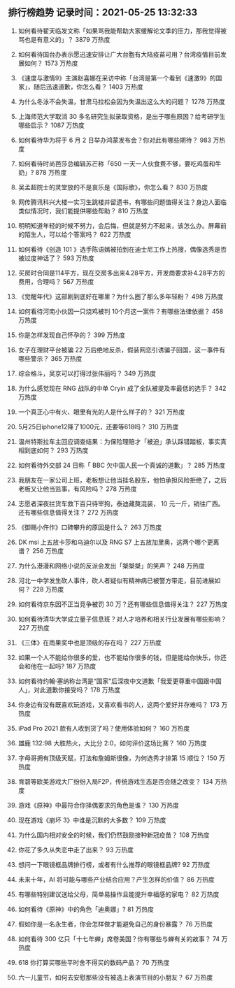 
## 排行榜趋势 记录时间：2021-05-25 13:32:33
  
  1. 如何看待翟天临发文称「如果骂我能帮助大家缓解论文季的压力，那我觉得被骂也是有意义的」？ 3879 万热度
    
  2. 如何看待国台办表示愿迅速安排让广大台胞有大陆疫苗可用？台湾疫情目前发展如何？ 1573 万热度
    
  3. 《速度与激情9》主演赵喜娜在采访中称「台湾是第一个看到《速激9》的国家」，随后迅速道歉，你怎么看？ 1403 万热度
    
  4. 为什么冬泳不会失温，甘肃马拉松会因为失温出这么大的问题？ 1278 万热度
    
  5. 上海师范大学取消 30 多名研究生拟录取资格，是出于哪些原因？给考研学生哪些启示？ 1087 万热度
    
  6. 如何看待华为将于 6 月 2 日举办鸿蒙发布会？你对此有哪些期待？ 983 万热度
    
  7. 如何看待时尚芭莎总编辑苏芒称「650 一天一人伙食费不够，要吃鸡蛋和牛奶」? 878 万热度
    
  8. 吴孟超院士的灵堂放的不是哀乐是《国际歌》，你怎么看？ 830 万热度
    
  9. 网传腾讯科兴大楼一实习生跳楼并留遗书，有哪些问题值得关注？身边人面临类似情况时，我们能提供哪些帮助？ 810 万热度
    
  10. 明明知道年轻的时候不努力，会后悔，但就是努力不起来，该怎么办。屏幕前的陌生人，可以给个答案吗？ 622 万热度
    
  11. 如何看待《创造 101 》选手陈语嫣被拍到在迪士尼工作上热搜，偶像选秀是否被过度神话了？ 593 万热度
    
  12. 买房时合同是114平方，现在交房多出来4.28平方，开发商要求补4.28平方的费用，合理吗？ 567 万热度
    
  13. 《觉醒年代》这部剧到底好在哪里？为什么圈了那么多年轻粉？ 498 万热度
    
  14. 如何看待河南小伙因一只烧鸡被判 10个月这一案件？有哪些法律依据？ 458 万热度
    
  15. 你是怎样发现自己怀孕的？ 399 万热度
    
  16. 女子在理财平台被骗 22 万后绝地反杀，假装网恋引诱骗子回国，这一事件有哪些警示？ 365 万热度
    
  17. 综合格斗，吴京可以打得过张伟丽吗？ 349 万热度
    
  18. 为什么感觉现在 RNG 战队的中单 Cryin 成了全队被提及率最低的选手？ 342 万热度
    
  19. 一个真正心中有火、眼里有光的人是什么样子的？ 321 万热度
    
  20. 5月25日iphone12降了1000元，还要等618吗？ 310 万热度
    
  21. 温州特斯拉车主回应调查结果：为保险理赔才「被迫」承认踩错踏板，事实真相到底如何？ 293 万热度
    
  22. 如何看待外交部 24 日称「 BBC 欠中国人民一个真诚的道歉」？ 285 万热度
    
  23. 我朋友在一家公司上班，老板想让他当挂名股东，他怕承担风险拒绝了，之后老板又让他当监事，有风险吗？ 278 万热度
    
  24. 志愿者深夜拦货车救下百只待宰狗，泰迪藏獒混装，  10 元一斤，销往广西。还有哪些信息值得关注？ 272 万热度
    
  25. 《御赐小仵作》口碑攀升的原因是什么？ 263 万热度
    
  26. DK msi 上五放卡莎和乌迪尔以及 RNG S7 上五放加里奥，这两个哪个更离谱？ 256 万热度
    
  27. 为什么港漫和网络小说的反派会发出「桀桀桀」的笑声？ 248 万热度
    
  28. 河北一中学发生砍人事件，砍人者疑似有精神病已被警方带走，目前进展如何？ 228 万热度
    
  29. 如何看待京东因不正当竞争被罚 30 万？还有哪些信息值得关注？ 227 万热度
    
  30. 如何看待清华大学成立量子信息班？对人才培养和相关行业发展有哪些影响？ 227 万热度
    
  31. 《三体》在雨果奖中也是顶级的存在吗？ 227 万热度
    
  32. 如果一个人不能给你很多的爱，也不能给你很多的钱，但是能给你快乐，你还会和他在一起吗? 187 万热度
    
  33. 如何看待约翰·塞纳称台湾是“国家”后深夜中文道歉「我爱更尊重中国跟中国人」，对此道歉你接受吗？ 178 万热度
    
  34. 你身边有没有既喜欢玩游戏，又喜欢看书的人，这两个爱好并存难吗？ 173 万热度
    
  35. iPad Pro 2021 款有人收到货了吗？使用体验如何？ 160 万热度
    
  36. 雄鹿 132:98 大胜热火，大比分 2:0，如何评价这场比赛？ 160 万热度
    
  37. 字母哥拥有顶级天赋，打法和詹姆斯很像，为何选秀才排第 15 顺位？ 150 万热度
    
  38. 育碧等欧美游戏大厂纷纷入局F2P，传统游戏生态是否会随之改变？ 134 万热度
    
  39. 游戏《原神》中最符合你择偶要求的角色是谁？ 130 万热度
    
  40. 现在游戏《崩坏 3》中谁是沉默的大多数？ 109 万热度
    
  41. 为什么国内相对安全的时候，我们仍然鼓励接种新冠疫苗？ 108 万热度
    
  42. 你花了多久从失恋中走了出来？ 93 万热度
    
  43. 想问一下眼镜框品牌排行榜，或者有什么推荐的眼镜框品牌? 92 万热度
    
  44. 未来十年，AI 将可能与哪些产业结合应用？产生怎样的价值？ 86 万热度
    
  45. 有哪些特别建议送给父母，简单易操作且能提升幸福感的家电？ 82 万热度
    
  46. 如何看待《原神》中的角色「迪奥娜」? 81 万热度
    
  47. 假如你是一名永生者，你会怎样做才能避免自己的身份暴露？ 76 万热度
    
  48. 如何看待 300 亿只「十七年蝉」席卷美国？你有哪些与蝉有关的故事？ 74 万热度
    
  49. 618 你打算买哪些平时舍不得买的数码产品？ 70 万热度
    
  50. 六一儿童节，如何去安慰那些没有被选上表演节目的小朋友？ 67 万热度
    